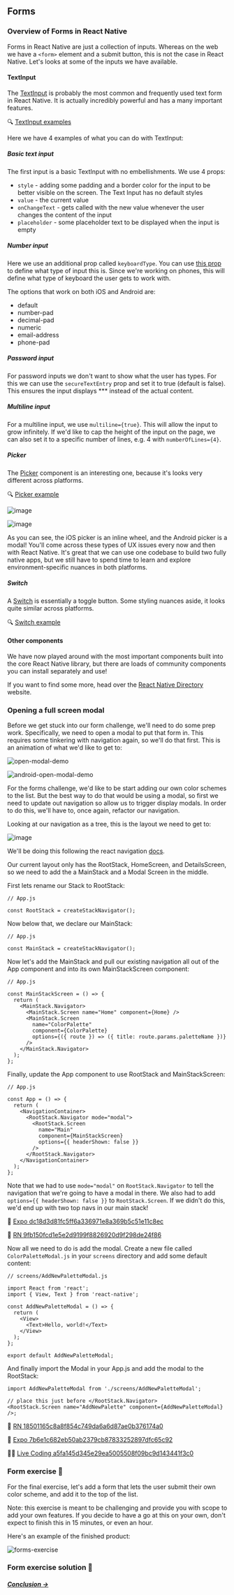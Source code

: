 ## Forms

### Overview of Forms in React Native 

Forms in React Native are just a collection of inputs. Whereas on the web we have a ```<form>``` element and a submit button, this is not the case in React Native. Let's looks at some of the inputs we have available.
  
#### TextInput

The [TextInput](https://reactnative.dev/docs/textinput) is probably the most common and frequently used text form in React Native. It is actually incredibly powerful and has a many important features.

🔍 [TextInput examples](https://snack.expo.dev/@kadikraman/textinput-example)

Here we have 4 examples of what you can do with TextInput:

##### Basic text input

The first input is a basic TextInput with no embellishments. We use 4 props:

- ```style``` - adding some padding and a border color for the input to be better visible on the screen. The Text Input has no default styles
- ```value``` - the current value
- ```onChangeText``` - gets called with the new value whenever the user changes the content of the input
- ```placeholder``` - some placeholder text to be displayed when the input is empty

##### Number input

Here we use an additional prop called ```keyboardType```. You can use [this prop](https://reactnative.dev/docs/textinput#keyboardtype) to define what type of input this is. Since we're working on phones, this will define what type of keyboard the user gets to work with.

The options that work on both iOS and Android are:

- default
- number-pad
- decimal-pad
- numeric
- email-address
- phone-pad

##### Password input

For password inputs we don't want to show what the user has types. For this we can use the ```secureTextEntry``` prop and set it to true (default is false). This ensures the input displays *** instead of the actual content.

##### Multiline input

For a multiline input, we use ```multiline={true}```. This will allow the input to grow infinitely. If we'd like to cap the height of the input on the page, we can also set it to a specific number of lines, e.g. 4 with ```numberOfLines={4}```.

##### Picker

The [Picker](https://reactnative.dev/docs/picker) component is an interesting one, because it's looks very different across platforms.

🔍 [Picker example](https://snack.expo.io/@kadikraman/picker-example)

![image](https://user-images.githubusercontent.com/20091777/138000556-2143a807-4e75-49e5-adc7-5b8ed28b1268.png)

![image](https://user-images.githubusercontent.com/20091777/138000568-bd3853fc-af57-4c63-bd34-5d2463422db8.png)

As you can see, the iOS picker is an inline wheel, and the Android picker is a modal! You'll come across these types of UX issues every now and then with React Native. It's great that we can use one codebase to build two fully native apps, but we still have to spend time to learn and explore environment-specific nuances in both platforms.

##### Switch

A [Switch](https://reactnative.dev/docs/switch) is essentially a toggle button. Some styling nuances aside, it looks quite similar across platforms.

🔍 [Switch example](https://snack.expo.io/@kadikraman/switch-example)

#### Other components

We have now played around with the most important components built into the core React Native library, but there are loads of community components you can install separately and use!

If you want to find some more, head over the [React Native Directory](https://reactnative.directory/) website.

### Opening a full screen modal

Before we get stuck into our form challenge, we'll need to do some prep work. Specifically, we need to open a modal to put that form in. This requires some tinkering with navigation again, so we'll do that first. This is an animation of what we'd like to get to:

![open-modal-demo](https://user-images.githubusercontent.com/20091777/138001047-6bd5b041-afa8-4027-b08c-cb3c9166abf6.gif)

![android-open-modal-demo](https://user-images.githubusercontent.com/20091777/138001096-561f426a-bbb0-4dff-a73e-5abfda9c3176.gif)

For the forms challenge, we'd like to be start adding our own color schemes to the list. But the best way to do that would be using a modal, so first we need to update out navigation so allow us to trigger display modals. In order to do this, we'll have to, once again, refactor our navigation.

Looking at our navigation as a tree, this is the layout we need to get to:

![image](https://user-images.githubusercontent.com/20091777/138001140-ce28027a-b34d-4cd4-a25c-69c3cf87fb51.png)

We'll be doing this following the react navigation [docs](https://reactnavigation.org/docs/modal/).

Our current layout only has the RootStack, HomeScreen, and DetailsScreen, so we need to add the a MainStack and a Modal Screen in the middle.

First lets rename our Stack to RootStack:

```
// App.js

const RootStack = createStackNavigator();
```

Now below that, we declare our MainStack:

```
// App.js

const MainStack = createStackNavigator();
```

Now let's add the MainStack and pull our existing navigation all out of the App component and into its own MainStackScreen component:

```
// App.js

const MainStackScreen = () => {
  return (
    <MainStack.Navigator>
      <MainStack.Screen name="Home" component={Home} />
      <MainStack.Screen
        name="ColorPalette"
        component={ColorPalette}
        options={({ route }) => ({ title: route.params.paletteName })}
      />
    </MainStack.Navigator>
  );
};
```

Finally, update the App component to use RootStack and MainStackScreen:

```
// App.js

const App = () => {
  return (
    <NavigationContainer>
      <RootStack.Navigator mode="modal">
        <RootStack.Screen
          name="Main"
          component={MainStackScreen}
          options={{ headerShown: false }}
        />
      </RootStack.Navigator>
    </NavigationContainer>
  );
};
```

Note that we had to use ```mode="modal"``` on ```RootStack.Navigator``` to tell the navigation that we're going to have a modal in there. We also had to add ```options={{ headerShown: false }}``` to ```RootStack.Screen```. If we didn't do this, we'd end up with two top navs in our main stack!

🔗 [Expo dc18d3d81fc5ff6a336971e8a369b5c51e11c8ec](https://github.com/kadikraman/AwesomeProjectExpo/commit/dc18d3d81fc5ff6a336971e8a369b5c51e11c8ec)

🔗 [RN 9fb150fcd1e5e2d9199f8826920d9f298de24f86](https://github.com/kadikraman/AwesomeProjectRN/commit/9fb150fcd1e5e2d9199f8826920d9f298de24f86)

Now all we need to do is add the modal. Create a new file called ```ColorPaletteModal.js``` in your ```screens``` directory and add some default content:

```
// screens/AddNewPaletteModal.js

import React from 'react';
import { View, Text } from 'react-native';

const AddNewPaletteModal = () => {
  return (
    <View>
      <Text>Hello, world!</Text>
    </View>
  );
};

export default AddNewPaletteModal;
```

And finally import the Modal in your App.js and add the modal to the RootStack:

```
import AddNewPaletteModal from './screens/AddNewPaletteModal';

// place this just before </RootStack.Navigator>
<RootStack.Screen name="AddNewPalette" component={AddNewPaletteModal} />;
```

🔗 [RN 18501165c8a8f854c749da6a6d87ae0b376174a0](https://github.com/kadikraman/AwesomeProjectRN/commit/18501165c8a8f854c749da6a6d87ae0b376174a0)

🔗 [Expo 7b6e1c682eb50ab2379cb87833252897dfc65c92](https://github.com/kadikraman/AwesomeProjectExpo/commit/7b6e1c682eb50ab2379cb87833252897dfc65c92)

👩‍💻 [Live Coding a5fa145d345e29ea5005508f09bc9d143441f3c0](https://github.com/FrontendMasters/AwesomeProjectExpo/commit/a5fa145d345e29ea5005508f09bc9d143441f3c0)

### Form exercise 📝

For the final exercise, let's add a form that lets the user submit their own color scheme, and add it to the top of the list.

Note: this exercise is meant to be challenging and provide you with scope to add your own features. If you decide to have a go at this on your own, don't expect to finish this in 15 minutes, or even an hour.

Here's an example of the finished product:

![forms-exercise](https://user-images.githubusercontent.com/20091777/155254872-27e138bd-ddff-4b47-aa6d-8e89db3dc1ae.gif)


### Form exercise solution 👀

##### *[Conclusion →](https://github.com/adasilvapdev/React-Native-v2-FrontEnd-Masters-Course-Notes/blob/main/content/7-conclusion/README.md#conclusion)*

